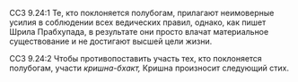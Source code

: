 ССЗ 9.24:1	Те, кто поклоняется полубогам, прилагают неимоверные усилия в соблюдении всех ведических правил, однако, как пишет Шрила Прабхупада, в результате они просто влачат материальное существование и не достигают высшей цели жизни.

ССЗ 9.24:2	Чтобы противопоставить участь тех, кто поклоняется полубогам, участи _кришна-бхакт,_ Кришна произносит следующий стих.